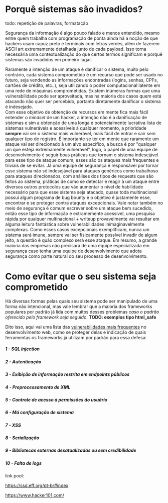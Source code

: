 # Porquê sistemas são invadidos?

todo: repetição de palavras, formatação

Segurança da informação é algo pouco falado e menos entendido, mesmo entre quem trabalha com programação de ponta ainda há a noção de que hackers usam capuz preto e terminais com letras verdes, além de fazerem ASCII art extremamente detalhada junto de cada payload. Isso torna necessária uma contextualização do que certos termos significam e porquê sistemas são invadidos em primeiro lugar.

Raramente a intenção de um ataque é danificar o sistema, muito pelo contrário, cada sistema comprometido é um recurso que pode ser usado no futuro, seja vendendo as informações encontradas (logins, senhas, CPFs, cartões de crédito, etc..), seja utilizando o poder computacional latente em uma rede de máquinas comprometidas. Existem inúmeras formas que uma vulnerabilidade pode ser aproveitada, mas na maioria dos casos quem está atacando não quer ser percebido, portanto diretamente danificar o sistema é indesejado.  
Com esse objetivo de obtenção de recursos em mente fica mais fácil entender o *mindset* de um hacker, a intenção não é a danificação de sistemas e sim a obtenção de uma longa e potencialmente lucrativa lista de sistemas vulneráveis e acessíveis à qualquer momento, a prioridade **sempre** vai ser o sistema mais vulnerável, mais fácil de entrar e sair sem qualquer tipo de registro. É importante se ter em mente que raramente um ataque vai ser direcionado à um alvo específico, a busca é por "qualquer um que esteja extremamente vulnerável", logo, o papel de uma equipe de desenvolvimento é seguir boas práticas que tornam o sistema indesejável para esse tipo de ataque comum, esses são os ataques mais frequentes e triviais de se evitar. Já uma equipe de segurança é responsável por tornar esse sistema não só indesejável para ataques genéricos como trabalhoso para ataques direcionados, com análises dos tipos de requests que são feitos ao sistema, práticas de como se detectar e reagir à um ataque entre diversos outros protocolos que vão aumentar o nível de habilidade necessário para que esse sistema seja atacado, quase toda multinacional possui algum programa de bug bounty e o objetivo é justamente esse, encontrar e se proteger contra ataques excepcionais. Vale notar também no meio de segurança é comum escrever sobre um ataque bem sucedido, então esse tipo de informação é extramemente acessível, uma pesquisa rápida por qualquer multinacional + writeup provavelmente vai resultar em alguma leitura fantástica sobre vulnerabilidades inimaginavelmente complexas. Como esses casos excepcionais exemplificam, nunca um sistema será imune, sempre vai ser fisicamente possível invadir de algum jeito, a questão é quão complexo será esse ataque. Em resumo, a grande maioria das empresas não precisará de uma equipe especializada em segurança caso tenha uma equipe de desenvolvimento que adota segurança como parte natural do seu processo de desenvolvimento.

# Como evitar que o seu sistema seja comprometido

Há diversas formas pelas quais seu sistema pode ser manipulado de uma forma não intencional, mas vale lembrar que a maioria dos frameworks populares por padrão já lida com muitos desses problemas *caso o padrão oferecido pelo framework seja seguido*. 
**TODO: exemplos tipo html_safe**

Dito isso, aqui vai uma lista das [vulnerabilidades mais frequentes](https://www.owasp.org/images/7/72/OWASP_Top_10-2017_%28en%29.pdf.pdf) no desenvolvimento web, como se proteger delas e indicação de quais ferramentas os frameworks já utilizam por padrão para essa defesa:

##### 1 - SQL injection
##### 2 - Autenticação
##### 3 - Exibição de informação restrita em endpoints públicos
##### 4 - Preprocessamento de XML
##### 5 - Controle de acesso à permissões do usuário
##### 6 - Má configuração de sistema
##### 7 - XSS
##### 8 - Serialização
##### 9 - Bibliotecas externas desatualizadas ou sem credibilidade
##### 10 - Falta de logs



link pool:

https://ssd.eff.org/pt-br#index

https://www.hacker101.com/
